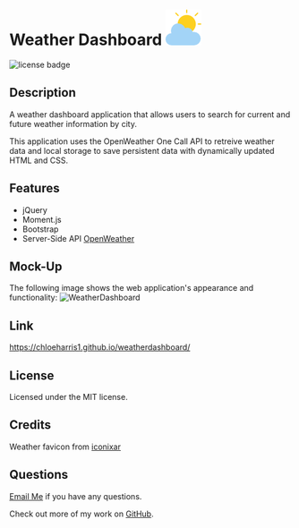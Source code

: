 # Weather Dashboard ![favicon](./cloudy.png)

![license badge](https://img.shields.io/badge/license-MIT-blue)

## Description

A weather dashboard application that allows users to search for current and future weather information by city.  

This application uses the OpenWeather One Call API to retreive weather data and local storage to save persistent data with dynamically updated HTML and CSS.

## Features 

* jQuery
* Moment.js
* Bootstrap
* Server-Side API [OpenWeather](https://openweathermap.org/)


## Mock-Up

The following image shows the web application's appearance and functionality:
![WeatherDashboard](https://user-images.githubusercontent.com/89039793/135965971-091d6adb-c0af-4dec-b6b2-77f85b5cb533.JPG)

## Link
https://chloeharris1.github.io/weatherdashboard/

## License
Licensed under the MIT license.

## Credits 

Weather favicon from [iconixar](https://www.flaticon.com/authors/iconixar)

## Questions
[Email Me](Chloe.a.harris17@gmail.com) if you have any questions.

Check out more of my work on [GitHub](https://github.com/chloeharris1).
